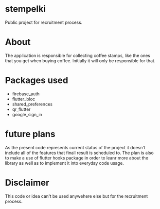 # stempelki
Public project for recruitment process.

# About 
The application is responsible for collecting coffee stamps, like the ones that you get when buying coffee. 
Initially it will only be responsible for that. 

# Packages used
 - firebase_auth
 - flutter_bloc
 - shared_preferences
 - qr_flutter
 - google_sign_in
 
 # future plans
 As the present code represents current status of the project it doesn't include all of the features that finall result is scheduled to.
 The plan is also to make a use of flutter hooks package in order to leanr more about the library as well as to implement it into everyday code usage.
 
 # Disclaimer
 This code or idea can't be used anywehere else but for the recruitment process. 

